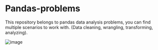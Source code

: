 # Pandas-problems
This repository belongs to pandas data analysis problems, you can find multiple scenarios to work with. (Data cleaning, wrangling, transforming, analyzing). 


![image](https://user-images.githubusercontent.com/69968468/119200922-5c8d4900-baa7-11eb-95f9-30815ee365bd.png)
